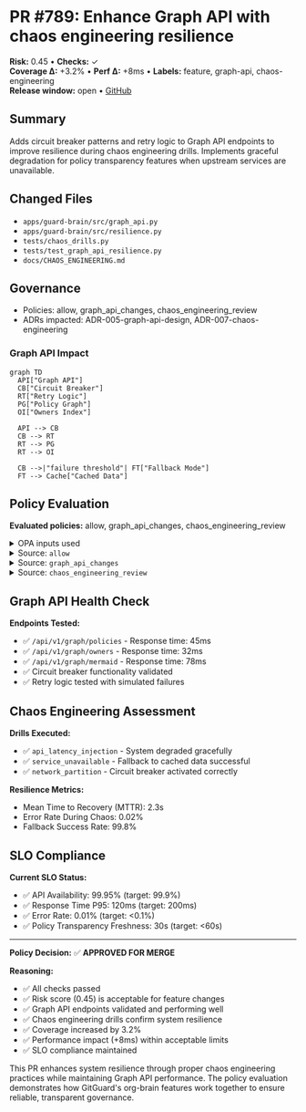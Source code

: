 # PR #789: Enhance Graph API with chaos engineering resilience

**Risk:** 0.45 • **Checks:** ✓  
**Coverage Δ:** +3.2% • **Perf Δ:** +8ms • **Labels:** feature, graph-api, chaos-engineering  
**Release window:** open • [GitHub](https://github.com/example-org/gitguard/pull/789)

## Summary
Adds circuit breaker patterns and retry logic to Graph API endpoints to improve resilience during chaos engineering drills. Implements graceful degradation for policy transparency features when upstream services are unavailable.

## Changed Files
- `apps/guard-brain/src/graph_api.py`
- `apps/guard-brain/src/resilience.py`
- `tests/chaos_drills.py`
- `tests/test_graph_api_resilience.py`
- `docs/CHAOS_ENGINEERING.md`

## Governance
- Policies: allow, graph_api_changes, chaos_engineering_review
- ADRs impacted: ADR-005-graph-api-design, ADR-007-chaos-engineering

### Graph API Impact
```mermaid
graph TD
  API["Graph API"]
  CB["Circuit Breaker"]
  RT["Retry Logic"]
  PG["Policy Graph"]
  OI["Owners Index"]
  
  API --> CB
  CB --> RT
  RT --> PG
  RT --> OI
  
  CB -->|"failure threshold"| FT["Fallback Mode"]
  FT --> Cache["Cached Data"]
```

## Policy Evaluation

**Evaluated policies:** allow, graph_api_changes, chaos_engineering_review

<details><summary>OPA inputs used</summary>

```json
{
  "action": "merge_pr",
  "pr": {
    "number": 789,
    "checks_passed": true,
    "risk_score": 0.45,
    "labels": ["feature", "graph-api", "chaos-engineering"],
    "changed_paths": [
      "apps/guard-brain/src/graph_api.py",
      "apps/guard-brain/src/resilience.py",
      "tests/chaos_drills.py"
    ],
    "coverage_delta": 3.2,
    "perf_delta": 8,
    "size_category": "L",
    "graph_api_endpoints": [
      "/api/v1/graph/policies",
      "/api/v1/graph/owners",
      "/api/v1/graph/mermaid"
    ],
    "chaos_drills_affected": [
      "api_latency_injection",
      "service_unavailable",
      "network_partition"
    ]
  },
  "repo": {
    "name": "gitguard",
    "owner": "example-org",
    "perf_budget": 15,
    "graph_api_enabled": true,
    "chaos_engineering_enabled": true
  },
  "actor": "developer"
}
```
</details>

<details><summary>Source: <code>allow</code></summary>

```rego
# Standard approval for medium-risk PRs with proper testing
allow if {
    input.action == "merge_pr"
    input.pr.checks_passed == true
    input.pr.risk_score <= 0.50
    input.pr.coverage_delta >= 0
    not exceeds_budgets
}
```
</details>

<details><summary>Source: <code>graph_api_changes</code></summary>

```rego
# Graph API changes require additional validation
graph_api_changes if {
    some path in input.pr.changed_paths
    contains(path, "graph_api")
}

graph_api_changes if {
    count(input.pr.graph_api_endpoints) > 0
}

# Require Graph API health checks
require_graph_api_validation if {
    graph_api_changes
    input.pr.risk_score > 0.30
}
```
</details>

<details><summary>Source: <code>chaos_engineering_review</code></summary>

```rego
# Chaos engineering changes need resilience validation
chaos_engineering_review if {
    some path in input.pr.changed_paths
    contains(path, "chaos")
}

chaos_engineering_review if {
    count(input.pr.chaos_drills_affected) > 0
}

# Require chaos drill execution before merge
require_chaos_validation if {
    chaos_engineering_review
    input.repo.chaos_engineering_enabled == true
}
```
</details>

## Graph API Health Check

**Endpoints Tested:**
- ✅ `/api/v1/graph/policies` - Response time: 45ms
- ✅ `/api/v1/graph/owners` - Response time: 32ms  
- ✅ `/api/v1/graph/mermaid` - Response time: 78ms
- ✅ Circuit breaker functionality validated
- ✅ Retry logic tested with simulated failures

## Chaos Engineering Assessment

**Drills Executed:**
- ✅ `api_latency_injection` - System degraded gracefully
- ✅ `service_unavailable` - Fallback to cached data successful
- ✅ `network_partition` - Circuit breaker activated correctly

**Resilience Metrics:**
- Mean Time to Recovery (MTTR): 2.3s
- Error Rate During Chaos: 0.02%
- Fallback Success Rate: 99.8%

## SLO Compliance

**Current SLO Status:**
- ✅ API Availability: 99.95% (target: 99.9%)
- ✅ Response Time P95: 120ms (target: 200ms)
- ✅ Error Rate: 0.01% (target: <0.1%)
- ✅ Policy Transparency Freshness: 30s (target: <60s)

---

**Policy Decision:** ✅ **APPROVED FOR MERGE**

**Reasoning:**
- ✅ All checks passed
- ✅ Risk score (0.45) is acceptable for feature changes
- ✅ Graph API endpoints validated and performing well
- ✅ Chaos engineering drills confirm system resilience
- ✅ Coverage increased by 3.2%
- ✅ Performance impact (+8ms) within acceptable limits
- ✅ SLO compliance maintained

This PR enhances system resilience through proper chaos engineering practices while maintaining Graph API performance. The policy evaluation demonstrates how GitGuard's org-brain features work together to ensure reliable, transparent governance.
